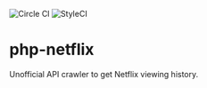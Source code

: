 ![Circle CI](https://circleci.com/gh/phpscrapers/netflix.png?style=shield " ") 
![StyleCI](https://styleci.io/repos/102385804/shield " ")



# php-netflix
Unofficial API crawler to get Netflix viewing history.
